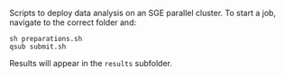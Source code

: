 Scripts to deploy data analysis on an SGE parallel cluster. To start a job, navigate to the correct folder and:

```
sh preparations.sh
qsub submit.sh
```

Results will appear in the `results` subfolder.
